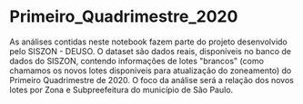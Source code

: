 # Primeiro_Quadrimestre_2020
As análises contidas neste notebook fazem parte do projeto desenvolvido pelo SISZON - DEUSO. O dataset são dados reais, disponíveis no banco de dados do SISZON, contendo informações de lotes "brancos" (como chamamos os novos lotes disponiveis para atualização do zoneamento) do Primeiro Quadrimestre de 2020. O foco da análise será a relação dos novos lotes por Zona e Subpreefeitura do município de São Paulo.
